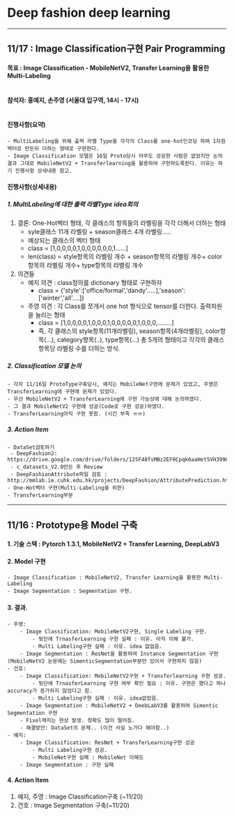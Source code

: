 # Deep fashion deep learning
---------------------------------------------------------------------------------------------------------------
## 11/17 : Image Classification구현 Pair Programming
#### 목표 : Image Classification - MobileNetV2, Transfer Learning을 활용한 Multi-Labeling</br></br>
#### 참석자: 홍예지, 손주영 (서울대 입구역, 14시 - 17시)</br></br>
#### 진행사항(요약) 
    - MultiLabeling을 위해 출력 라벨 Type을 각각의 Class를 one-hot인코딩 하여 1차원 벡터로 만든뒤 더하는 형태로 구현한다. 
    - Image Classification 모델은 16일 Proto당시 아무도 성공한 사람은 없었지만 논의결과 그대로 MobileNetV2 + Transferlearning을 활용하여 구현하도록한다. 이유는 하기 진행사항 상세내용 참고. 
#### 진행사항(상세내용) </br>
##### 1. MultiLabeling에 대한 출력 라벨Type idea회의 </br>
 1) 결론: One-Hot벡터 형태, 각 클래스의 항목들의 라벨링을 각각 더해서 더하는 형태 </br>
      - syle클래스 11개 라벨링 + season클래스 4개 라벨링..... </br>
      - 예상되는 클래스의 벡터 형태
      - class = [1,0,0,0,0,1,0,0,0,0,0,0,1......]
      - len(class) = style항목의 라벨링 개수 + season항목의 라벨링 개수+ color항목의 라벨링 개수+ type항목의 라벨링 개수
 2) 의견들  </br>
     - 예지 의견 : class정의를 dictionary 형태로 구현하자
       - class = {'style':['office/formal','dandy'.....],'season':['winter','all'....]}
     - 주영 의견 : 각 Class를 쪼개서 one hot 형식으로 tensor를 더한다. 출력차원을 늘리는 형태
       - class = [1,0,0,0,0,1,0,0,0,1,0,0,0,0,0,1,0,0,0,........]
       - 즉, 각 클래스의 style항목(11개라벨링), season항목(4개라벨링), color항목(...), category항목(..), type항목(...) 총 5개의 형태이고 각각의 클래스항목당 라벨링 수를 더하는 방식. 

        
##### 2. Classification 모델 논의 
    - 각자 11/16일 ProtoType구축당시, 예지는 MobileNet구현에 문제가 있었고, 주영은 TransferLearning에 구현에 문제가 있었다. 
    - 우선 MobileNetV2 + TransferLearning에 구현 가능성에 대해 논의하였다.
    - 그 결과 MobileNetV2 구현에 성공(Code로 구현 성공)하였다.
    - TransferLearning아직 구현 못함. (시간 부족 ㅠㅠ)

##### 3. Action Item 
    - DataSet검토하기
     - DeepFashion2: https://drive.google.com/drive/folders/125F48fsMBz2EF0Cpqk6aaHet5VH399Ok 
     - c_datasets_V2.0만든 후 Review 
     - DeepFashionAttribute파일 검토 : http://mmlab.ie.cuhk.edu.hk/projects/DeepFashion/AttributePrediction.html
    - One-Hot벡터 구현(Multi-Labeling을 위한) 
    - TransferLearning부분 


------------------------------------------------------------------------------------------------------------------------

## 11/16 : Prototype용 Model 구축

#### 1. 기술 스택 : Pytorch 1.3.1, MobileNetV2 + Transfer Learning, DeepLabV3 </br>
#### 2. Model 구현 </br>
    - Image Classification : MobileNetV2, Transfer Learning을 활용한 Multi-Labeling
    - Image Segmentation : Segmentation 구현. 
#### 3. 결과.</br>
    - 주영: 
        - Image Classification: MobileNetV2구현, Single Labeling 구현. 
            - 뒷단에 TrnasferLearning 구현 실패 : 이유. 아직 이해 불가. 
            - Multi Labeling구현 실패 : 이유. idea 없없음. 
        - Image Segmentation : ResNet을 활용하여 Instance Segmentation 구현 (MobileNetV2 논문에는 SimenticSegmentation부분만 있어서 구현하지 않음)
    - 건호:
        - Image Classification: MobileNetV2구현 + Transferlearning 구현 성공.  
            - 뒷단에 TrnasferLearning 구현 여부 확인 필요 : 이유. 구현은 했다고 하나 accuracy가 증가하지 않았다고 함.
            - Multi Labeling구현 실패 : 이유. idea없었음. 
        - Image Segmentation : MobileNetV2 + DeebLabV3를 활용하여 Simentic Segmentation 구현
        - Fixel깨지는 현상 발생. 정확도 많이 떨어짐. 
        - 해결방안: DataSet의 문제.. (이건 사실 노가다 해야함..)
    - 예지:
        - Image Classification: ResNet + TransferLearning구현 성공
            - Multi Labeling구현 성공. 
            - MobileNet구현 실패 : MobileNet 이해도 
        - Image Segmentation : 구현 실패
#### 4. Action Item 
   1) 예지, 주영 : Image Classification구축 (~11/20)
   2) 건호 : Image Segmentation 구축(~11/20)
